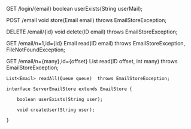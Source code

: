 

GET /login/{email}
    boolean userExists(String userMail);

POST /email
    void store(Email email) throws EmailStoreException;

DELETE /email/{id}
    void delete(ID email) throws EmailStoreException;

GET /email/n=1,id={id}
    Email read(ID email) throws EmailStoreException, FileNotFoundException;

GET /email/n={many},id={offset}
    List<Email> read(ID offset, int many)  throws EmailStoreException;

    List<Email> readAll(Queue queue)  throws EmailStoreException;

    interface ServerEmailStore extends EmailStore {

        boolean userExists(String user);

        void createUser(String user);

    }